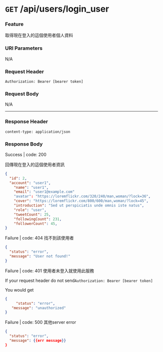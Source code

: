 # `GET` /api/users/login_user

### Feature

取得現在登入的這個使用者個人資料

### URI Parameters

N/A

### Request Header

```
Authorization: Bearer [bearer token]
```

### Request Body

N/A

---

### Response Header

```
content-type: application/json
```

### Response Body

Success | code: 200

回傳現在登入的這個使用者資訊

```json
{
  "id": 2,
  "account": "user1",
	"name": "user1",
	"email": "user1@example.com"
	"avatar": "https://loremflickr.com/320/240/man,woman/?lock=36",
	"cover": "https://loremflickr.com/800/600/man,woman/?lock=45",
	"introduction": "Sed ut perspiciatis unde omnis iste natus",
	"role": "user",
	"tweetCount": 25,
	"followingCount": 231,
	"followerCount": 45,
}
```

Failure | code: 404 找不到該使用者

```json
{
  "status": "error",
  "message": "User not found!"
}
```

Failure | code: 401 使用者未登入就使用此服務

If your request header do not send`Authorization: Bearer [bearer token]`

You would get

```json
{
	 "status": "error",
   "message": "unauthorized"
}
```

Failure | code: 500 其他server error

```json
{
  "status": "error",
  "message": {{err message}}
}
```